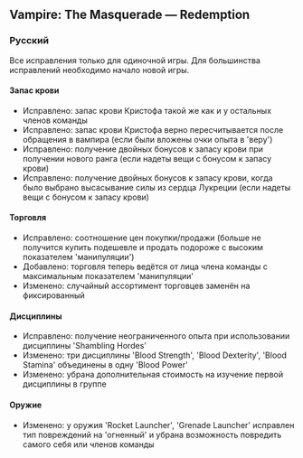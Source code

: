 ## Vampire: The Masquerade — Redemption
### Русский
Все исправления только для одиночной игры.
Для большинства исправлений необходимо начало новой игры.
#### Запас крови
- Исправлено: запас крови Кристофа такой же как и у остальных членов команды
- Исправлено: запас крови Кристофа верно пересчитывается после обращения в вампира (если были вложены очки опыта в 'веру')
- Исправлено: получение двойных бонусов к запасу крови при получении нового ранга (если надеты вещи с бонусом к запасу крови)
- Исправлено: получение двойных бонусов к запасу крови, когда было выбрано высасывание силы из сердца Лукреции (если надеты вещи с бонусом к запасу крови)
#### Торговля
- Исправлено: соотношение цен покупки/продажи (больше не получится купить подешевле и продать подороже с высоким показателем 'манипуляции')
- Добавлено: торговля теперь ведётся от лица члена команды с максимальным показателем 'манипуляции'
- Изменено: случайный ассортимент торговцев заменён на фиксированный
#### Дисциплины
- Исправлено: получение неограниченного опыта при использовании дисциплины 'Shambling Hordes'
- Изменено: три дисциплины 'Blood Strength', 'Blood Dexterity', 'Blood Stamina' объединены в одну 'Blood Power'
- Изменено: убрана дополнительная стоимость на изучение первой дисциплины в группе
#### Оружие
- Изменено: у оружия 'Rocket Launcher', 'Grenade Launcher' исправлен тип повреждений на 'огненный' и убрана возможность повредить самого себя или членов команды